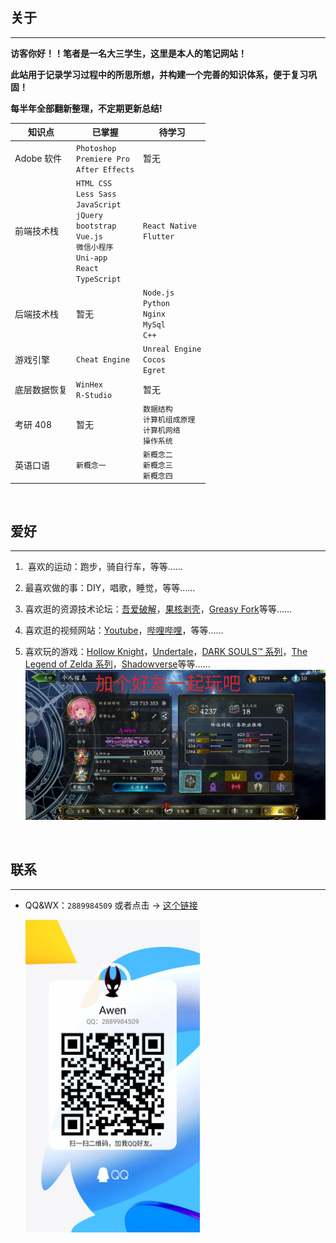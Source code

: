 ## 关于

---

**访客你好！！笔者是一名大三学生，这里是本人的笔记网站！**

**此站用于记录学习过程中的所思所想，并构建一个完善的知识体系，便于复习巩固！**

**每半年全部翻新整理，不定期更新总结!**

| 知识点       | 已掌握                                                                                                                                    | 待学习                                                         |
| ------------ | ----------------------------------------------------------------------------------------------------------------------------------------- | -------------------------------------------------------------- |
| Adobe 软件   | `Photoshop`<br>`Premiere Pro`<br>`After Effects`                                                                                          | 暂无                                                           |
| 前端技术栈   | `HTML CSS`<br>`Less Sass`<br>`JavaScript`<br>`jQuery`<br>`bootstrap`<br>`Vue.js`<br>`微信小程序` <br>`Uni-app`<br>`React`<br>`TypeScript` | `React Native`<br>`Flutter`                                    |
| 后端技术栈   | 暂无                                                                                                                                      | `Node.js`<br>`Python`<br>`Nginx`<br>`MySql`<br>`C++`           |
| 游戏引擎     | `Cheat Engine`                                                                                                                            | `Unreal Engine`<br>`Cocos`<br>`Egret`                          |
| 底层数据恢复 | `WinHex`<br>`R-Studio`                                                                                                                    | 暂无                                                           |
| 考研 408     | 暂无                                                                                                                                      | `数据结构`<br>`计算机组成原理` <br>`计算机网络` <br>`操作系统` |
| 英语口语     | `新概念一`                                                                                                                                | `新概念二` <br> `新概念三` <br> `新概念四`                     |

<br>

## 爱好

---

1. ‍ 喜欢的运动：跑步，骑自行车，等等……
2. 最喜欢做的事：DIY，唱歌，睡觉，等等……
3. 喜欢逛的资源技术论坛：[吾爱破解](https://www.52pojie.cn/)，[果核剥壳](https://www.ghxi.com/)，[Greasy Fork](https://greasyfork.org/)等等……
4. 喜欢逛的视频网站：[Youtube](https://www.youtube.com/)，[哔哩哔哩](https://space.bilibili.com/69895189)，等等……
5. 喜欢玩的游戏：[Hollow Knight](https://www.hollowknight.com/)，[Undertale](https://undertale.com/)，[DARK SOULS™ 系列](https://store.steampowered.com/app/374320/DARK_SOULS_III/)，[The Legend of Zelda 系列](https://www.nintendo.com.hk/switch/zelda_botw/)，[Shadowverse](https://shadowverse.com/)等等……
   <img src="./assets/img/szb.png" style="width:800px"/>

   <br>

## 联系

---

- QQ&WX：`2889984509` 或者点击 → [这个链接](https://qm.qq.com/cgi-bin/qm/qr?k=NpnmviXH085e-k9BO1VTR4dSBY0fl32A&noverify=0)

  <img src="./assets/img/QQ.jpg" style="height:500px"/>
